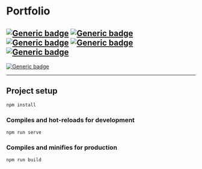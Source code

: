 # Portfolio

## [![Generic badge](https://img.shields.io/badge/Used-HTML-green.svg?style=plastic&logo=HTML5)](https://developer.mozilla.org/en-US/docs/Web/Guide/HTML/HTML5) [![Generic badge](https://img.shields.io/badge/Used-CSS-blue.svg?style=plastic&logo=CSS3)](https://www.tutorialrepublic.com/css-tutorial/) [![Generic badge](https://img.shields.io/badge/Used-JavaScript-yellow.svg?style=plastic&logo=JavaScript)](https://developer.mozilla.org/en-US/docs/Web/JavaScript) [![Generic badge](https://img.shields.io/badge/VUE.js-BRIGHTGREEN.svg?style=plastic&logo=Vue.js)](https://vuejs.org/) [![Generic badge](https://img.shields.io/badge/Used-Fiebase-orange.svg?style=plastic&logo=Firebase)](https://vuejs.org/)


[![Generic badge](https://img.shields.io/badge/Live%20demo%20@-GitHub%20Pages-blueviolet.svg?style=for-the-badge&logo=GitHub)](https://nijepa.github.io/portfolio/)

<hr>

## Project setup
```
npm install
```

### Compiles and hot-reloads for development
```
npm run serve
```

### Compiles and minifies for production
```
npm run build
```
